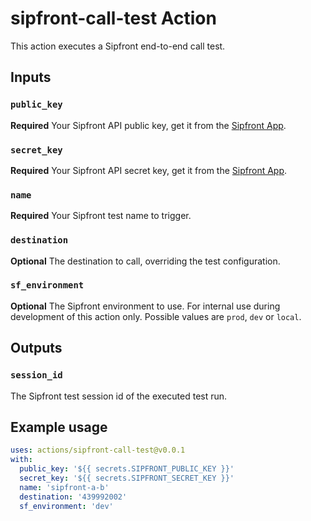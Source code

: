 # sipfront-call-test Action

This action executes a Sipfront end-to-end call test.

## Inputs

### `public_key`

**Required** Your Sipfront API public key, get it from the [Sipfront App](https://app.sipfront.com/subscription/apikey).


### `secret_key`

**Required** Your Sipfront API secret key, get it from the [Sipfront App](https://app.sipfront.com/subscription/apikey).

### `name`

**Required** Your Sipfront test name to trigger.

### `destination`

**Optional** The destination to call, overriding the test configuration.

### `sf_environment`

**Optional** The Sipfront environment to use. For internal use during development of this action only. Possible values are `prod`, `dev` or `local`.

## Outputs

### `session_id`

The Sipfront test session id of the executed test run.


## Example usage

```yaml
uses: actions/sipfront-call-test@v0.0.1
with:
  public_key: '${{ secrets.SIPFRONT_PUBLIC_KEY }}'
  secret_key: '${{ secrets.SIPFRONT_SECRET_KEY }}'
  name: 'sipfront-a-b'
  destination: '439992002'
  sf_environment: 'dev'
```